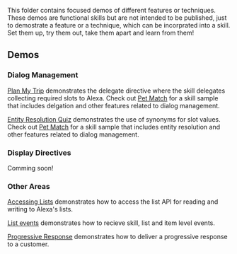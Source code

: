 This folder contains focused demos of different features or techniques.  These demos are functional skills but are not intended to be published, just to demostrate a feature or a technique, which can be incorprated into a skill.  Set them up, try them out, take them apart and learn from them!

## Demos

### Dialog Management

[Plan My Trip](./skill-demo-dialog-delegate/) demonstrates the delegate directive where the skill delegates collecting required slots to Alexa.  Check out [Pet Match](https://github.com/alexa/skill-sample-nodejs-petmatch) for a skill sample that includes delgation and other features related to dialog management.  

[Entity Resolution Quiz](./skill-demo-entity-resolution) demonstrates the use of synonyms for slot values.  Check out [Pet Match](https://github.com/alexa/skill-sample-nodejs-petmatch) for a skill sample that includes entity resolution and other features related to dialog management.  

### Display Directives

Comming soon!

### Other Areas
[Accessing Lists](./skill-demo-list-access) demonstrates how to access the list API for reading and writing to Alexa's lists.

[List events](./skill-demo-list-events) demonstrates how to recieve skill, list and item level events.

[Progressive Response](./skill-demo-progressive-response) demonstrates how to deliver a progressive response to a customer.